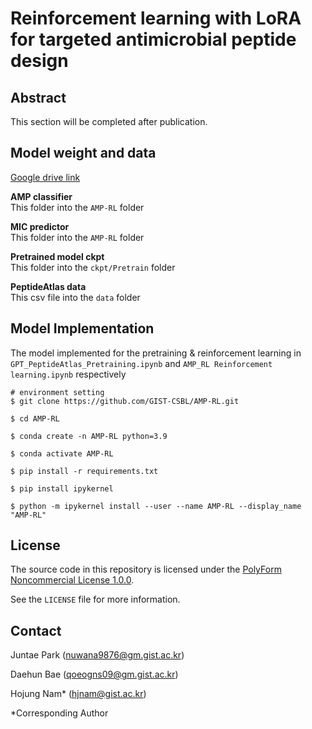 # Reinforcement learning with LoRA for targeted antimicrobial peptide design
## Abstract
This section will be completed after publication.

## Model weight and data
[Google drive link](https://drive.google.com/drive/folders/1XlMEKanxb5Tlr0YyN3eEiOPdHtmteCgz?usp=drive_link)


**AMP classifier**  
This folder into the `AMP-RL` folder


**MIC predictor**  
This folder into the `AMP-RL` folder


**Pretrained model ckpt**   
This folder into the `ckpt/Pretrain` folder


**PeptideAtlas data**  
This csv file into the `data` folder


## Model Implementation
The model implemented for the pretraining & reinforcement learning in `GPT_PeptideAtlas_Pretraining.ipynb` and `AMP_RL Reinforcement learning.ipynb` respectively
```
# environment setting
$ git clone https://github.com/GIST-CSBL/AMP-RL.git

$ cd AMP-RL

$ conda create -n AMP-RL python=3.9

$ conda activate AMP-RL

$ pip install -r requirements.txt

$ pip install ipykernel

$ python -m ipykernel install --user --name AMP-RL --display_name "AMP-RL"
```

## License
The source code in this repository is licensed under the [PolyForm Noncommercial License 1.0.0](https://polyformproject.org/licenses/noncommercial/1.0.0/).

See the `LICENSE` file for more information.

## Contact
Juntae Park (nuwana9876@gm.gist.ac.kr)


Daehun Bae (qoeogns09@gm.gist.ac.kr)


Hojung Nam* (hjnam@gist.ac.kr)


*Corresponding Author
